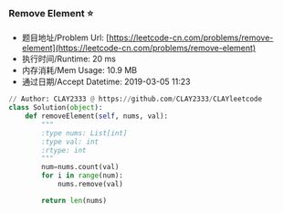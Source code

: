 
### Remove Element :star:
- 题目地址/Problem Url: [https://leetcode-cn.com/problems/remove-element](https://leetcode-cn.com/problems/remove-element)
- 执行时间/Runtime: 20 ms 
- 内存消耗/Mem Usage: 10.9 MB
- 通过日期/Accept Datetime: 2019-03-05 11:23
```python
// Author: CLAY2333 @ https://github.com/CLAY2333/CLAYleetcode
class Solution(object):
    def removeElement(self, nums, val):
        """
        :type nums: List[int]
        :type val: int
        :rtype: int
        """
        num=nums.count(val)
        for i in range(num):
            nums.remove(val)

        return len(nums)

```
